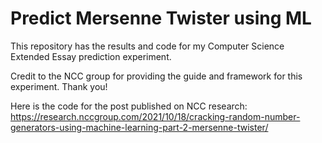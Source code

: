 # Predict Mersenne Twister using ML
This repository has the results and code for my Computer Science Extended Essay prediction experiment.

Credit to the NCC group for providing the guide and framework for this experiment. Thank you!

Here is the code for the post published on NCC research:
https://research.nccgroup.com/2021/10/18/cracking-random-number-generators-using-machine-learning-part-2-mersenne-twister/
